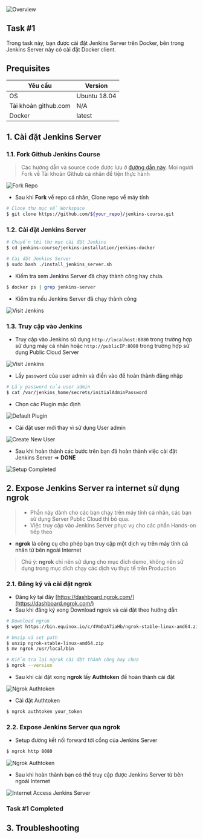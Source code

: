
 ![Overview](https://github.com/hoabka/jenkins-course/blob/master/jenkins-installation/images/overview.JPG)  
  
## Task #1  
Trong task này, bạn được cài đặt Jenkins Server trên Docker, bên trong Jenkins Server này có cài đặt Docker client.
## Prequisites  
| Yêu cầu |  Version|  
|--|--|  
| OS | Ubuntu 18.04 |  
| Tài khoản github.com | N/A |  
| Docker| latest |  
  
  
## 1. Cài đặt Jenkins Server
### 1.1.  Fork Github Jenkins Course

> Các hướng dẫn và source code được lưu ở [đường dẫn này](https://github.com/hoabka/jenkins-course). Mọi người Fork về Tài khoản Github cá nhân để tiện thực hành

![Fork Repo](https://github.com/hoabka/jenkins-course/blob/master/jenkins-installation/images/forkRepo.JPG)


- Sau khi **Fork** về repo cá nhân, Clone repo về máy tính
```sh
# Clone thư mục về Workspace
$ git clone https://github.com/${your_repo}/jenkins-course.git
```
  
### 1.2.  Cài đặt Jenkins Server 
```sh
# Chuyển tới thư mục cài đặt Jenkins
$ cd jenkins-course/jenkins-installation/jenkins-docker

# Cài đặt Jenkins Server
$ sudo bash ./install_jenkins_server.sh
```  
  - Kiểm tra xem Jenkins Server đã chạy thành công hay chưa.
  ```sh
  $ docker ps | grep jenkins-server
  ```
- Kiểm tra nếu Jenkins Server đã chạy thành công

![Visit Jenkins](https://github.com/hoabka/jenkins-course/blob/master/jenkins-installation/images/dockerpsResult.JPG)

### 1.3. Truy cập vào Jenkins
- Truy cập vào Jenkins sử dụng `http://localhost:8080` trong trường hợp sử dụng máy cá nhân hoặc `http://publicIP:8080`  trong trường hợp sử dụng Public Cloud Server

![Visit Jenkins](https://github.com/hoabka/jenkins-course/blob/master/jenkins-installation/images/visitJenkins.JPG)

- Lấy `password` của user admin và điền vào để hoàn thành đăng nhập
```sh
# Lấy password của user admin
$ cat /var/jenkins_home/secrets/initialAdminPassword
```
- Chọn các Plugin mặc định

![Default Plugin](https://github.com/hoabka/jenkins-course/blob/master/jenkins-installation/images/defaultPlugins.JPG)

- Cài đặt user mới thay vì sử dụng User admin

![Create New User](https://github.com/hoabka/jenkins-course/blob/master/jenkins-installation/images/newUserJenkins.JPG)




- Sau khi hoàn thành các bước trên bạn đã hoàn thành việc cài đặt Jenkins Server => **DONE**

![Setup Completed](https://github.com/hoabka/jenkins-course/blob/master/jenkins-installation/images/setupCompleted.JPG)

## 2. Expose Jenkins Server ra internet sử dụng ngrok

> - Phần này dành cho các bạn chạy trên máy tính cá nhân, các bạn sử dụng Server Public Cloud thì bỏ qua.
> - Việc truy cập vào Jenkins Server phục vụ cho các phần Hands-on tiếp theo

- **ngrok** là công cụ cho phép bạn truy cập một dịch vụ trên máy tính cá nhân từ bên ngoài Internet

> Chú ý: **ngrok** chỉ nên sử dụng cho mục đích demo, không nên sử dụng trong mục dích chạy các dịch vụ thực tế trên Production

### 2.1. Đăng ký và cài đặt ngrok
- Đăng ký tại đây [https://dashboard.ngrok.com/](https://dashboard.ngrok.com/)
- Sau khi đăng ký xong Download ngrok và cài đặt theo hướng dẫn
```sh
# Download ngrok
$ wget https://bin.equinox.io/c/4VmDzA7iaHb/ngrok-stable-linux-amd64.zip

# Unzip và set path
$ unzip ngrok-stable-linux-amd64.zip
$ mv ngrok /usr/local/bin

# Kiểm tra lại ngrok cài đặt thành công hay chưa
$ ngrok --version
```
- Sau khi cài đặt xong **ngrok** lấy **Authtoken** để hoàn thành cài đặt

![Ngrok Authtoken](https://github.com/hoabka/jenkins-course/blob/master/jenkins-installation/images/ngrokAuthToken.JPG)

- Cài đặt Authtoken
```sh
$ ngrok authtoken your_token
```
### 2.2. Expose Jenkins Server qua ngrok
- Setup đường kết nối forward tới cổng của Jenkins Server
```sh
$ ngrok http 8080
```

![Ngrok Authtoken](https://github.com/hoabka/jenkins-course/blob/master/jenkins-installation/images/ngrokExpose.JPG)

- Sau khi hoàn thành bạn có thể truy cập được Jenkins Server từ bên ngoài Internet

![Internet Access Jenkins Server](https://github.com/hoabka/jenkins-course/blob/master/jenkins-installation/images/ngrokJenkinsCompleted.JPG)

### Task #1 Completed
## 3. Troubleshooting